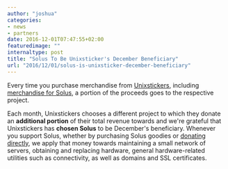 ```yaml
---
author: "joshua"
categories:
- news
- partners
date: 2016-12-01T07:47:55+02:00
featuredimage: ""
internaltype: post
title: "Solus To Be Unixsticker's December Beneficiary"
url: "2016/12/01/solus-is-unixsticker-december-beneficiary"
---
```


Every time you purchase merchandise from [Unixstickers](https://unixstickers.com), including [merchandise for Solus](http://www.unixstickers.com/stickers/software_stickers/solus-linux-shaped-sticker), 
a portion of the proceeds goes to the respective project.

Each month, Unixstickers chooses a different project to which they donate an **additional portion** of their total revenue towards and we're grateful that Unixstickers has **chosen Solus** to be December's beneficiary. 
Whenever you support Solus, whether by purchasing Solus goodies or [donating directly](https://solus-project.com/support), we apply that money towards maintaining a small network of servers, obtaining and 
replacing hardware, general hardware-related utilities such as connectivity, as well as domains and SSL certificates.